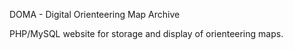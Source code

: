 DOMA - Digital Orienteering Map Archive

PHP/MySQL website for storage and display of orienteering maps.
